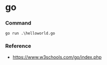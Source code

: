 # go

### Command

```
go run .\helloworld.go
```

### Reference

- https://www.w3schools.com/go/index.php